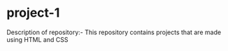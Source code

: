 # project-1
Description of repository:-
This repository contains projects that are made using HTML and CSS 
